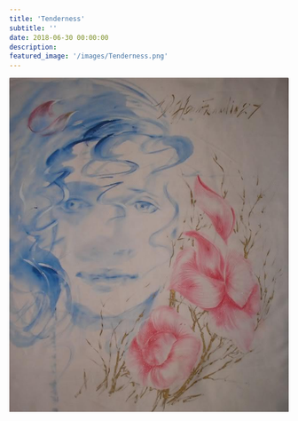```yaml
---
title: 'Tenderness'
subtitle: ''
date: 2018-06-30 00:00:00
description:
featured_image: '/images/Tenderness.png'
---
```


![](/images/Tenderness.png)
